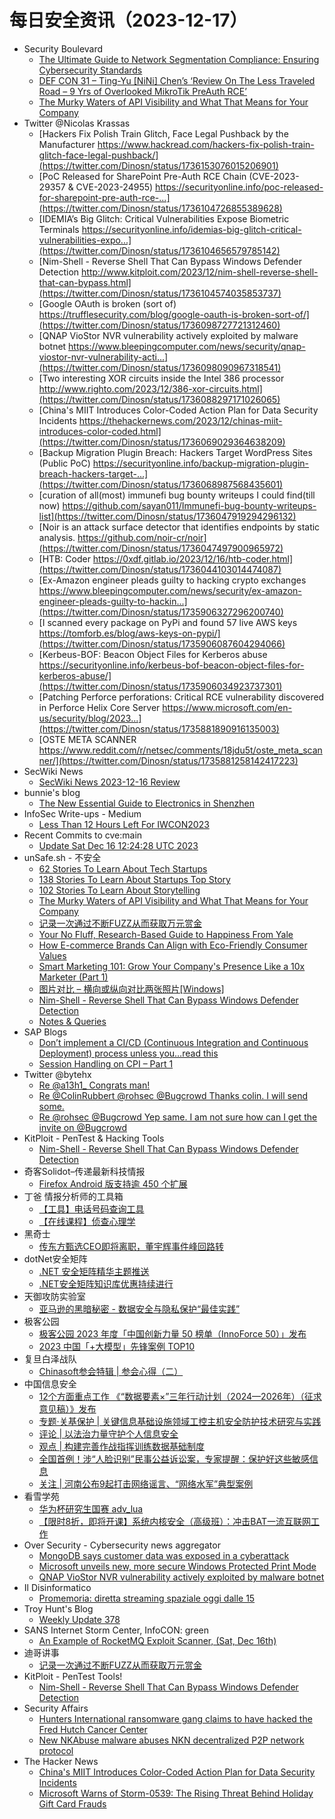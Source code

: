 # 每日安全资讯（2023-12-17）

- Security Boulevard
  - [The Ultimate Guide to Network Segmentation Compliance: Ensuring Cybersecurity Standards](https://securityboulevard.com/2023/12/the-ultimate-guide-to-network-segmentation-compliance-ensuring-cybersecurity-standards/)
  - [DEF CON 31 – Ting-Yu [NiNi] Chen’s ‘Review On The Less Traveled Road – 9 Yrs of Overlooked MikroTik PreAuth RCE’](https://securityboulevard.com/2023/12/def-con-31-ting-yu-nini-chens-review-on-the-less-traveled-road-9-yrs-of-overlooked-mikrotik-preauth-rce/)
  - [The Murky Waters of API Visibility and What That Means for Your Company](https://securityboulevard.com/2023/12/the-murky-waters-of-api-visibility-and-what-that-means-for-your-company/)
- Twitter @Nicolas Krassas
  - [Hackers Fix Polish Train Glitch, Face Legal Pushback by the Manufacturer https://www.hackread.com/hackers-fix-polish-train-glitch-face-legal-pushback/](https://twitter.com/Dinosn/status/1736153076015206901)
  - [PoC Released for SharePoint Pre-Auth RCE Chain (CVE-2023-29357 & CVE-2023-24955) https://securityonline.info/poc-released-for-sharepoint-pre-auth-rce-...](https://twitter.com/Dinosn/status/1736104726855389628)
  - [IDEMIA’s Big Glitch: Critical Vulnerabilities Expose Biometric Terminals https://securityonline.info/idemias-big-glitch-critical-vulnerabilities-expo...](https://twitter.com/Dinosn/status/1736104656579785142)
  - [Nim-Shell - Reverse Shell That Can Bypass Windows Defender Detection http://www.kitploit.com/2023/12/nim-shell-reverse-shell-that-can-bypass.html](https://twitter.com/Dinosn/status/1736104574035853737)
  - [Google OAuth is broken (sort of) https://trufflesecurity.com/blog/google-oauth-is-broken-sort-of/](https://twitter.com/Dinosn/status/1736098727721312460)
  - [QNAP VioStor NVR vulnerability actively exploited by malware botnet https://www.bleepingcomputer.com/news/security/qnap-viostor-nvr-vulnerability-acti...](https://twitter.com/Dinosn/status/1736098090967318541)
  - [Two interesting XOR circuits inside the Intel 386 processor http://www.righto.com/2023/12/386-xor-circuits.html](https://twitter.com/Dinosn/status/1736088297171026065)
  - [China's MIIT Introduces Color-Coded Action Plan for Data Security Incidents https://thehackernews.com/2023/12/chinas-miit-introduces-color-coded.html](https://twitter.com/Dinosn/status/1736069029364638209)
  - [Backup Migration Plugin Breach: Hackers Target WordPress Sites (Public PoC) https://securityonline.info/backup-migration-plugin-breach-hackers-target-...](https://twitter.com/Dinosn/status/1736068987568435601)
  - [curation of all(most) immunefi bug bounty writeups I could find(till now) https://github.com/sayan011/Immunefi-bug-bounty-writeups-list](https://twitter.com/Dinosn/status/1736047919294296132)
  - [Noir is an attack surface detector that identifies endpoints by static analysis. https://github.com/noir-cr/noir](https://twitter.com/Dinosn/status/1736047497900965972)
  - [HTB: Coder https://0xdf.gitlab.io/2023/12/16/htb-coder.html](https://twitter.com/Dinosn/status/1736044103014474087)
  - [Ex-Amazon engineer pleads guilty to hacking crypto exchanges https://www.bleepingcomputer.com/news/security/ex-amazon-engineer-pleads-guilty-to-hackin...](https://twitter.com/Dinosn/status/1735906327296200740)
  - [I scanned every package on PyPi and found 57 live AWS keys https://tomforb.es/blog/aws-keys-on-pypi/](https://twitter.com/Dinosn/status/1735906087604294066)
  - [Kerbeus-BOF: Beacon Object Files for Kerberos abuse https://securityonline.info/kerbeus-bof-beacon-object-files-for-kerberos-abuse/](https://twitter.com/Dinosn/status/1735906034923737301)
  - [Patching Perforce perforations: Critical RCE vulnerability discovered in Perforce Helix Core Server https://www.microsoft.com/en-us/security/blog/2023...](https://twitter.com/Dinosn/status/1735881890916135003)
  - [OSTE META SCANNER https://www.reddit.com/r/netsec/comments/18jdu5t/oste_meta_scanner/](https://twitter.com/Dinosn/status/1735881258142417223)
- SecWiki News
  - [SecWiki News 2023-12-16 Review](http://www.sec-wiki.com/?2023-12-16)
- bunnie's blog
  - [The New Essential Guide to Electronics in Shenzhen](https://www.bunniestudios.com/blog/?p=6886)
- InfoSec Write-ups - Medium
  - [Less Than 12 Hours Left For IWCON2023](https://infosecwriteups.com/less-than-12-hours-left-for-iwcon2023-c555b9fab80e?source=rss----7b722bfd1b8d---4)
- Recent Commits to cve:main
  - [Update Sat Dec 16 12:24:28 UTC 2023](https://github.com/trickest/cve/commit/f808a660f78490cea399b4e46c267c8d1a45088b)
- unSafe.sh - 不安全
  - [62 Stories To Learn About Tech Startups](https://buaq.net/go-207366.html)
  - [138 Stories To Learn About Startups Top Story](https://buaq.net/go-207367.html)
  - [102 Stories To Learn About Storytelling](https://buaq.net/go-207368.html)
  - [The Murky Waters of API Visibility and What That Means for Your Company](https://buaq.net/go-207374.html)
  - [记录一次通过不断FUZZ从而获取万元赏金](https://buaq.net/go-207375.html)
  - [Your No Fluff, Research-Based Guide to Happiness From Yale](https://buaq.net/go-207369.html)
  - [How E-commerce Brands Can Align with Eco-Friendly Consumer Values](https://buaq.net/go-207370.html)
  - [Smart Marketing 101: Grow Your Company's Presence Like a 10x Marketer (Part 1)](https://buaq.net/go-207371.html)
  - [图片对比 – 横向或纵向对比两张照片[Windows]](https://buaq.net/go-207334.html)
  - [Nim-Shell - Reverse Shell That Can Bypass Windows Defender Detection](https://buaq.net/go-207335.html)
  - [Notes & Queries](https://buaq.net/go-207339.html)
- SAP Blogs
  - [Don’t implement a CI/CD (Continuous Integration and Continuous Deployment) process unless you…read this](https://blogs.sap.com/2023/12/16/dont-implement-a-ci-cd-continuous-integration-and-continuous-deployment-process-unless-you...read-this/)
  - [Session Handling on CPI – Part 1](https://blogs.sap.com/2023/12/16/session-handling-on-cpi-part-1/)
- Twitter @bytehx
  - [Re @a13h1_ Congrats man!](https://twitter.com/bytehx343/status/1736027735548641490)
  - [Re @ColinRubbert @rohsec @Bugcrowd Thanks colin. I will send some.](https://twitter.com/bytehx343/status/1735904583225147887)
  - [Re @rohsec @Bugcrowd Yep same. I am not sure how can I get the invite on @Bugcrowd](https://twitter.com/bytehx343/status/1735904583225147887)
- KitPloit - PenTest &amp; Hacking Tools
  - [Nim-Shell - Reverse Shell That Can Bypass Windows Defender Detection](http://www.kitploit.com/2023/12/nim-shell-reverse-shell-that-can-bypass.html)
- 奇客Solidot–传递最新科技情报
  - [Firefox Android 版支持逾 450 个扩展](https://www.solidot.org/story?sid=76899)
- 丁爸 情报分析师的工具箱
  - [【工具】电话号码查询工具](https://mp.weixin.qq.com/s?__biz=MzI2MTE0NTE3Mw==&mid=2651141082&idx=1&sn=c739e790dd0ad7eca75885bd35459628&chksm=f1af44e0c6d8cdf6972d58480b3c35a1ecfd055c697a8de6111e9d83f7febf18926667ab5fcb&scene=58&subscene=0#rd)
  - [【在线课程】侦查心理学](https://mp.weixin.qq.com/s?__biz=MzI2MTE0NTE3Mw==&mid=2651141082&idx=2&sn=ba61dddeb0969d9506a4d174bf508292&chksm=f1af44e0c6d8cdf6fc686f93c04421675a0ad9966eb5d929e7db4336bd5fd2f4ee104c361b12&scene=58&subscene=0#rd)
- 黑奇士
  - [传东方甄选CEO即将离职，董宇辉事件峰回路转](https://mp.weixin.qq.com/s?__biz=MzI5ODYwNTE4Nw==&mid=2247487924&idx=1&sn=440075c4f0c5d427334580e6474db9ba&chksm=eca21e58dbd5974e96b528910a325ee4d628111fac2005141445167507d8032c7cd391fbed7c&scene=58&subscene=0#rd)
- dotNet安全矩阵
  - [.NET 安全矩阵精华主题推送](https://mp.weixin.qq.com/s?__biz=MzUyOTc3NTQ5MA==&mid=2247489832&idx=1&sn=363a1c21760c79f19cce313510b3f5f0&chksm=fa5ab7c5cd2d3ed3f7da47be542600855539d1a01bee67c8ebc6b56de9fbc689bfe1e875948c&scene=58&subscene=0#rd)
  - [.NET安全矩阵知识库优惠持续进行](https://mp.weixin.qq.com/s?__biz=MzUyOTc3NTQ5MA==&mid=2247489832&idx=2&sn=14740faacbdf901df371cce8634fdb57&chksm=fa5ab7c5cd2d3ed36d66822707b9956edf9facf610a37bac5d0e2d61490e7f47d50e0ada901b&scene=58&subscene=0#rd)
- 天御攻防实验室
  - [亚马逊的黑暗秘密 - 数据安全与隐私保护“最佳实践”](https://mp.weixin.qq.com/s?__biz=MzU0MzgyMzM2Nw==&mid=2247485230&idx=1&sn=d812989611e2f1957f7c5d8731d96ed5&chksm=fb04c446cc734d502ea78a2b1b5aa41024a036a15727dc9b68029d7662fffd6e55f4204e96c4&scene=58&subscene=0#rd)
- 极客公园
  - [极客公园 2023 年度「中国创新力量 50 榜单（InnoForce 50）」发布](https://mp.weixin.qq.com/s?__biz=MTMwNDMwODQ0MQ==&mid=2653026883&idx=1&sn=cbdc45c4e806c53aaa7e44715db4d586&chksm=7e5487f549230ee35a21de3c1cdf075de9899aafcc40881b9fc7bc1b9bab40964d52e305090a&scene=58&subscene=0#rd)
  - [2023 中国「+大模型」先锋案例 TOP10](https://mp.weixin.qq.com/s?__biz=MTMwNDMwODQ0MQ==&mid=2653026883&idx=2&sn=ad5a5a241a462a2dfda21e054918378a&chksm=7e5487f549230ee3c23e136a398ac3ea2f3e4dc1a2e650014f892f80f949949392257b9a3d5d&scene=58&subscene=0#rd)
- 复旦白泽战队
  - [Chinasoft参会特辑 | 参会心得（二）](https://mp.weixin.qq.com/s?__biz=MzU4NzUxOTI0OQ==&mid=2247488314&idx=1&sn=062e5ad031db5cf957fde01adbea5c17&chksm=fdeb9744ca9c1e528fbf72a2b6ac4e53629d7bdf13c60053d8eea9311ae91db520bcab4cf0c0&scene=58&subscene=0#rd)
- 中国信息安全
  - [12个方面重点工作 《“数据要素×”三年行动计划（2024—2026年）（征求意见稿）》发布](https://mp.weixin.qq.com/s?__biz=MzA5MzE5MDAzOA==&mid=2664200080&idx=1&sn=d10cee8a7d8b7a08c84f3f26ea1b8430&chksm=8b597569bc2efc7ff56c472e4a80b447a4ecb4974232734f854d45408648e31baa1afc5fa4b3&scene=58&subscene=0#rd)
  - [专题·关基保护 | 关键信息基础设施领域工控主机安全防护技术研究与实践](https://mp.weixin.qq.com/s?__biz=MzA5MzE5MDAzOA==&mid=2664200080&idx=2&sn=8fe2ba19b283daaff84636dd0630aa33&chksm=8b597569bc2efc7f6e890045210b4c4249bb8ef4c660f49134f6fa0eff50ba679dcc4bc85d2d&scene=58&subscene=0#rd)
  - [评论 | 以法治力量守护个人信息安全](https://mp.weixin.qq.com/s?__biz=MzA5MzE5MDAzOA==&mid=2664200080&idx=3&sn=e00c9fcb2b00760ee9fa033c9226fdb1&chksm=8b597569bc2efc7fd6dc4051ad55fc96506d7e2582be5ff0cafd2f112ea063dbc3c806bf3306&scene=58&subscene=0#rd)
  - [观点 | 构建完善作战指挥训练数据基础制度](https://mp.weixin.qq.com/s?__biz=MzA5MzE5MDAzOA==&mid=2664200080&idx=4&sn=76dfe2d18fd1e1639438f1327f48b408&chksm=8b597569bc2efc7f893d188f189418d4357386e8c964cbdc1c4cf884432065e53555bb9d6003&scene=58&subscene=0#rd)
  - [全国首例！涉“人脸识别”民事公益诉讼案，专家提醒：保护好这些敏感信息](https://mp.weixin.qq.com/s?__biz=MzA5MzE5MDAzOA==&mid=2664200080&idx=5&sn=e18ef5b733926d633b6e1cd19c191df7&chksm=8b597569bc2efc7f8f540c52836310d2c5daf0e340d34217994062140c6361ba81e2c8647ac6&scene=58&subscene=0#rd)
  - [关注 | 河南公布9起打击网络谣言、“网络水军”典型案例](https://mp.weixin.qq.com/s?__biz=MzA5MzE5MDAzOA==&mid=2664200080&idx=6&sn=5c9b05524a4acbd8c31e9e265836a50d&chksm=8b597569bc2efc7f24180ffb441f3a95f0bdffe52b4da68f2d5d3c12b4ccaf37d53307a3454f&scene=58&subscene=0#rd)
- 看雪学苑
  - [华为杯研究生国赛 adv_lua](https://mp.weixin.qq.com/s?__biz=MjM5NTc2MDYxMw==&mid=2458531696&idx=1&sn=31c1dabbd80a62307ad24f4c119170fe&chksm=b18d07fa86fa8eecfc7f82feee5ae64dcc7b9e41056606103d29cadc84ba59210305158dadaa&scene=58&subscene=0#rd)
  - [【限时8折，即将开课】系统内核安全（高级班）：冲击BAT一流互联网工作](https://mp.weixin.qq.com/s?__biz=MjM5NTc2MDYxMw==&mid=2458531696&idx=2&sn=59c1813c43b7aa93b6127e68dbf3b3c3&chksm=b18d07fa86fa8eec87845fdee566efb8f95f70751df0e4efd490733a1cb9cee0a325abd813c5&scene=58&subscene=0#rd)
- Over Security - Cybersecurity news aggregator
  - [MongoDB says customer data was exposed in a cyberattack](https://www.bleepingcomputer.com/news/security/mongodb-says-customer-data-was-exposed-in-a-cyberattack/)
  - [Microsoft unveils new, more secure Windows Protected Print Mode](https://www.bleepingcomputer.com/news/microsoft/microsoft-unveils-new-more-secure-windows-protected-print-mode/)
  - [QNAP VioStor NVR vulnerability actively exploited by malware botnet](https://www.bleepingcomputer.com/news/security/qnap-viostor-nvr-vulnerability-actively-exploited-by-malware-botnet/)
- Il Disinformatico
  - [Promemoria: diretta streaming spaziale oggi dalle 15](http://attivissimo.blogspot.com/2023/12/promemoria-diretta-streaming-spaziale.html)
- Troy Hunt's Blog
  - [Weekly Update 378](https://www.troyhunt.com/weekly-update-378/)
- SANS Internet Storm Center, InfoCON: green
  - [An Example of RocketMQ Exploit Scanner, (Sat, Dec 16th)](https://isc.sans.edu/diary/rss/30492)
- 迪哥讲事
  - [记录一次通过不断FUZZ从而获取万元赏金](https://mp.weixin.qq.com/s?__biz=MzIzMTIzNTM0MA==&mid=2247493032&idx=1&sn=0eec334508d6455680dc58d629fe575b&chksm=e8a5efcbdfd266ddbebb9fa9111a3ef33d53e012689e922d29ecce39e42ef75363c003dc9e9b&scene=58&subscene=0#rd)
- KitPloit - PenTest Tools!
  - [Nim-Shell - Reverse Shell That Can Bypass Windows Defender Detection](http://www.kitploit.com/2023/12/nim-shell-reverse-shell-that-can-bypass.html)
- Security Affairs
  - [Hunters International ransomware gang claims to have hacked the Fred Hutch Cancer Center](https://securityaffairs.com/155955/data-breach/hunters-international-hacked-fred-hutch.html)
  - [New NKAbuse malware abuses NKN decentralized P2P network protocol](https://securityaffairs.com/155935/malware/nkabuse-abuses-nkn-technology.html)
- The Hacker News
  - [China's MIIT Introduces Color-Coded Action Plan for Data Security Incidents](https://thehackernews.com/2023/12/chinas-miit-introduces-color-coded.html)
  - [Microsoft Warns of Storm-0539: The Rising Threat Behind Holiday Gift Card Frauds](https://thehackernews.com/2023/12/microsoft-warns-of-storm-0539-rising.html)

